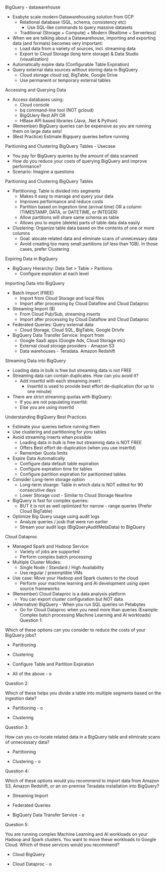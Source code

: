 BigQuery - datawarehouse
- Exabyte scale modern Datawarehousing solution from GCP
	- Relational database (SQL, schema, consistency etc)
		- Use SQL-like commands to query massive datasets
	- Traditional (Storage + Compute) + Modern (Realtime + Serverless)
- When we are talking about a Datawarehouse, importing and exporting data (and formats) becomes very important:
	- Load data from a variety of sources, incl. streaming data
	- Export to Cloud Storage (long term storage) & Data Studio (visualization)
- Automatically expire data (Configurable Table Expiration)
- Query external data sources without storing data in BigQuery
	- Cloud storage cloud sql, BigTable, Google Drive
	- Use permanent or temporary external tables

Accessing and Querying Data
- Access databases using:
	- Cloud console
	- bq command-line tool (NOT gcloud)
	- BigQUery Rest API OR
	- HBase API based libraries (Java, .Net & Python)
- (Remember) BigQuery queries can be expensive as you are running them on large data sets!
- (Best Practice) Estimate Bigquery queries before running

Paritioning and Clustering BigQuery Tables - Usecase
- You pay for BigQuery queries by the amount of data scanned
- How do you reduce your costs of querying BigQuery and improve performance?
- Scenario: Imagine a questions

Paritioning and Clustering BigQuery Tables
- Partitioning: Table is divided into segments
	- Makes it easy to manage and query your data
	- Improves performance and reduce costs
	- Partition based on Ingestion time (arrival time) OR a column (TIMESTAMP, DATA, or DATETIME, or INTEGER)
	- Allow partitions will share same schema as table
	- Allows you to expire (delete) parts of table data data easily
- Clustering: Organize table data based on the contents of one or more columns
	- Goal: alocate related data and eliminate scans of unnecessary data
	- Avoid creating too many small partitions (of less than 1GB). In those cases, prefer Clustering

Expiring Data in BigQuery
- BigQuery Hierarchy: Data Set > Table > Paritions
	- Configure expiration at each level

Importing Data into BigQuery
- Batch Import (FREE)
	- Import from Cloud Storage and local files
	- Import after processing by Cloud Dataflow and Cloud Dataproc
- Streaming Import ($)
	- From Cloud Pub/Sub, streaming inserts
	- Import after processing by Cloud Dataflow and Cloud Dataproc
- Federated Queries: Query external data
	- Cloud Storage, Cloud SQL, BigTable, Google Drivfe
- BigQuery Data Transfer Service: Import from 
	- Google SaaS apps (Google Ads, Cloud Storage etc)
	- External cloud storage providers - Amazon S3
	- Data warehouses - Teradata. Amazon Redshift

Streaming Data into BigQuery
- Loading data in bulk is free but streaming data is not FREE
- Streaming data can contain duplicates. How can you avoid it?
	- Add insertId with each streaming insert:
		- InsertId is used to provide best effort de-duplication (for up to one minute)
- There are strict streaming quotas with BigQuery:
	- If you are not populating insertId:
	- Else you are using insertId

Understanding BigQuery Best Practices
- Estimate your queries before running them
- Use clustering and partitioning for yoru tables
- Avoid streaming inserts when possible
	- Loading data in bulk is free but streaming data is NOT FREE
	- Offers Best effort de-duplication (when you use insertId)
	- Remember Quota limits
- Expire Data Automatically
	- Configure data default table expiration
	- Configure expiration time for tables
	- Configure partition expiration for paritionined tables
- Consider Long-term storage option
	- Long-term stoarge: Table in which data is NOT edited for 90 consecutive days
	- Lower Storage cost - Similar to Cloud Storage Nearline
- BigQuery is fast for complex queries:
	- BUT it is not as well optimized for narrow -  range queries (Prefer Cloud BigTable)
- Optimize Big Query usage using audit logs
	- Analyze queries / josb that were run earlier
	- Stream your audit logs (BigQueryAuditMetaData) to BigQuery

Cloud Dataproc
- Managed Spark and Hadoop Service:
	- Variety of jobs are supported
	- Perform complex batch processing
- Multiple Cluster Modes:
	- Single Node / Standard / High Availability
	- Use regular / preemptible VMs
- Use case: Move your Hadoop and Spark clusters to the cloud
	- Perform your machine learning and AI development using open source frameworks
- (Remember) Cloud Dataproc is a data analysis platform
	- You can export cluster configuration but NOT data
- (Alternative) BigQuery - When you run SQL queries on Petabytes
	- Go for Cloud Dataproc when you need more than queries (Example: Complex batch processing Machine Learning and AI workloads)
Question 1:

Which of these options can you consider to reduce the costs of your BigQuery jobs?

- Partitioning
    
- Clustering
    
- Configure Table and Partition Expiration
    
- All of the above - o

Question 2:

Which of these helps you divide a table into multiple segments based on the ingestion date?

- Partitioning - o
    
- Clustering

Question 3:

How can you co-locate related data in a BigQuery table and eliminate scans of unnecessary data?

- Partitioning
    
- Clustering - o



Question 4:

Which of these options would you recommend to import data from Amazon S3, Amazon Redshift, or an on-premise Teradata installation into BigQuery?

- Streaming Import
    
- Federated Queries
    
- BigQuery Data Transfer Service - o

Question 5:

You are running complex Machine Learning and AI workloads on your Hadoop and Spark clusters. You want to move these workloads to Google Cloud. Which of these services would you recommend?

- Cloud BigQuery
    
- Cloud Dataproc - o